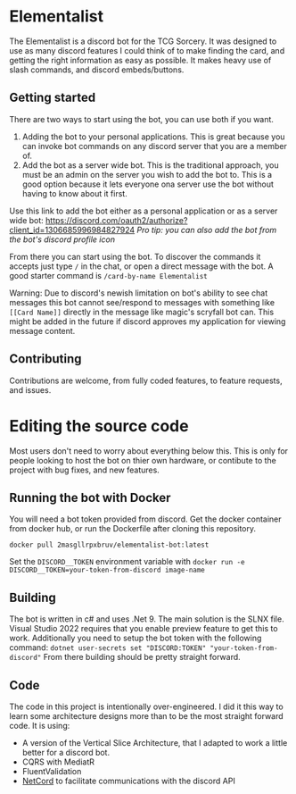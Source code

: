 # Elementalist
The Elementalist is a discord bot for the TCG Sorcery. It was designed to use as many discord features I could think of to make finding the card, and getting the right information as easy as possible. It makes heavy use of slash commands, and discord embeds/buttons.

## Getting started
There are two ways to start using the bot, you can use both if you want.
1. Adding the bot to your personal applications. This is great because you can invoke bot commands on any discord server that you are a member of.
1. Add the bot as a server wide bot. This is the traditional approach, you must be an admin on the server you wish to add the bot to. This is a good option because it lets everyone ona server use the bot without having to know about it first.

Use this link to add the bot either as a personal application or as a server wide bot:
https://discord.com/oauth2/authorize?client_id=1306685996984827924
_Pro tip: you can also add the bot from the bot's discord profile icon_

From there you can start using the bot. To discover the commands it accepts just type `/` in the chat, or open a direct message with the bot.
A good starter command is `/card-by-name Elementalist`

Warning: Due to discord's newish limitation on bot's ability to see chat messages this bot cannot see/respond to messages with something like `[[Card Name]]` directly in the message like magic's scryfall bot can. This might be added in the future if discord approves my application for viewing message content.

## Contributing
Contributions are welcome, from fully coded features, to feature requests, and issues.

# Editing the source code
Most users don't need to worry about everything below this. This is only for people looking to host the bot on thier own hardware, or contibute to the project with bug fixes, and new features.

## Running the bot with Docker
You will need a bot token provided from discord.
Get the docker container from docker hub, or run the Dockerfile after cloning this repository.
```
docker pull 2masgllrpxbruv/elementalist-bot:latest
```
Set the `DISCORD__TOKEN` environment variable with `docker run -e DISCORD__TOKEN=your-token-from-discord image-name`

## Building
The bot is written in c# and uses .Net 9. The main solution is the SLNX file. Visual Studio 2022 requires that you enable preview feature to get this to work.
Additionally you need to setup the bot token with the following command: `dotnet user-secrets set "DISCORD:TOKEN" "your-token-from-discord"`
From there building should be pretty straight forward.

## Code
The code in this project is intentionally over-engineered. I did it this way to learn some architecture designs more than to be the most straight forward code.
It is using:
 * A version of the Vertical Slice Architecture, that I adapted to work a little better for a discord bot.
 * CQRS with MediatR
 * FluentValidation
 * [NetCord](https://netcord.dev/) to facilitate communications with the discord API
